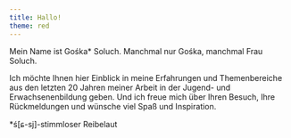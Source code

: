 ```yaml
---
title: Hallo!
theme: red
---
```

Mein Name ist Gośka* Soluch. Manchmal nur Gośka, manchmal Frau Soluch.

Ich möchte Ihnen hier Einblick in meine Erfahrungen und Themenbereiche aus den
letzten 20 Jahren meiner Arbeit in der Jugend- und Erwachsenenbildung geben. Und
ich freue mich über Ihren Besuch, Ihre Rückmeldungen und wünsche viel Spaß und
Inspiration.

*ś[ɕ-sj]-stimmloser Reibelaut

